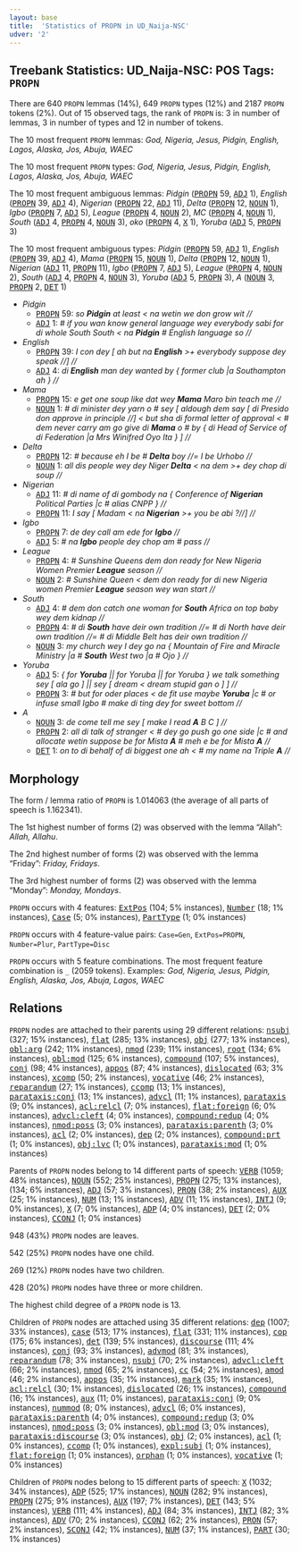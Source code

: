 ```yaml
---
layout: base
title:  'Statistics of PROPN in UD_Naija-NSC'
udver: '2'
---
```


## Treebank Statistics: UD_Naija-NSC: POS Tags: `PROPN`

There are 640 `PROPN` lemmas (14%), 649 `PROPN` types (12%) and 2187 `PROPN` tokens (2%).
Out of 15 observed tags, the rank of `PROPN` is: 3 in number of lemmas, 3 in number of types and 12 in number of tokens.

The 10 most frequent `PROPN` lemmas: <em>God, Nigeria, Jesus, Pidgin, English, Lagos, Alaska, Jos, Abuja, WAEC</em>

The 10 most frequent `PROPN` types:  <em>God, Nigeria, Jesus, Pidgin, English, Lagos, Alaska, Jos, Abuja, WAEC</em>

The 10 most frequent ambiguous lemmas: <em>Pidgin</em> (<tt><a href="pcm_nsc-pos-PROPN.html">PROPN</a></tt> 59, <tt><a href="pcm_nsc-pos-ADJ.html">ADJ</a></tt> 1), <em>English</em> (<tt><a href="pcm_nsc-pos-PROPN.html">PROPN</a></tt> 39, <tt><a href="pcm_nsc-pos-ADJ.html">ADJ</a></tt> 4), <em>Nigerian</em> (<tt><a href="pcm_nsc-pos-PROPN.html">PROPN</a></tt> 22, <tt><a href="pcm_nsc-pos-ADJ.html">ADJ</a></tt> 11), <em>Delta</em> (<tt><a href="pcm_nsc-pos-PROPN.html">PROPN</a></tt> 12, <tt><a href="pcm_nsc-pos-NOUN.html">NOUN</a></tt> 1), <em>Igbo</em> (<tt><a href="pcm_nsc-pos-PROPN.html">PROPN</a></tt> 7, <tt><a href="pcm_nsc-pos-ADJ.html">ADJ</a></tt> 5), <em>League</em> (<tt><a href="pcm_nsc-pos-PROPN.html">PROPN</a></tt> 4, <tt><a href="pcm_nsc-pos-NOUN.html">NOUN</a></tt> 2), <em>MC</em> (<tt><a href="pcm_nsc-pos-PROPN.html">PROPN</a></tt> 4, <tt><a href="pcm_nsc-pos-NOUN.html">NOUN</a></tt> 1), <em>South</em> (<tt><a href="pcm_nsc-pos-ADJ.html">ADJ</a></tt> 4, <tt><a href="pcm_nsc-pos-PROPN.html">PROPN</a></tt> 4, <tt><a href="pcm_nsc-pos-NOUN.html">NOUN</a></tt> 3), <em>oko</em> (<tt><a href="pcm_nsc-pos-PROPN.html">PROPN</a></tt> 4, <tt><a href="pcm_nsc-pos-X.html">X</a></tt> 1), <em>Yoruba</em> (<tt><a href="pcm_nsc-pos-ADJ.html">ADJ</a></tt> 5, <tt><a href="pcm_nsc-pos-PROPN.html">PROPN</a></tt> 3)

The 10 most frequent ambiguous types:  <em>Pidgin</em> (<tt><a href="pcm_nsc-pos-PROPN.html">PROPN</a></tt> 59, <tt><a href="pcm_nsc-pos-ADJ.html">ADJ</a></tt> 1), <em>English</em> (<tt><a href="pcm_nsc-pos-PROPN.html">PROPN</a></tt> 39, <tt><a href="pcm_nsc-pos-ADJ.html">ADJ</a></tt> 4), <em>Mama</em> (<tt><a href="pcm_nsc-pos-PROPN.html">PROPN</a></tt> 15, <tt><a href="pcm_nsc-pos-NOUN.html">NOUN</a></tt> 1), <em>Delta</em> (<tt><a href="pcm_nsc-pos-PROPN.html">PROPN</a></tt> 12, <tt><a href="pcm_nsc-pos-NOUN.html">NOUN</a></tt> 1), <em>Nigerian</em> (<tt><a href="pcm_nsc-pos-ADJ.html">ADJ</a></tt> 11, <tt><a href="pcm_nsc-pos-PROPN.html">PROPN</a></tt> 11), <em>Igbo</em> (<tt><a href="pcm_nsc-pos-PROPN.html">PROPN</a></tt> 7, <tt><a href="pcm_nsc-pos-ADJ.html">ADJ</a></tt> 5), <em>League</em> (<tt><a href="pcm_nsc-pos-PROPN.html">PROPN</a></tt> 4, <tt><a href="pcm_nsc-pos-NOUN.html">NOUN</a></tt> 2), <em>South</em> (<tt><a href="pcm_nsc-pos-ADJ.html">ADJ</a></tt> 4, <tt><a href="pcm_nsc-pos-PROPN.html">PROPN</a></tt> 4, <tt><a href="pcm_nsc-pos-NOUN.html">NOUN</a></tt> 3), <em>Yoruba</em> (<tt><a href="pcm_nsc-pos-ADJ.html">ADJ</a></tt> 5, <tt><a href="pcm_nsc-pos-PROPN.html">PROPN</a></tt> 3), <em>A</em> (<tt><a href="pcm_nsc-pos-NOUN.html">NOUN</a></tt> 3, <tt><a href="pcm_nsc-pos-PROPN.html">PROPN</a></tt> 2, <tt><a href="pcm_nsc-pos-DET.html">DET</a></tt> 1)


* <em>Pidgin</em>
  * <tt><a href="pcm_nsc-pos-PROPN.html">PROPN</a></tt> 59: <em>so <b>Pidgin</b> at least < na wetin we don grow wit //</em>
  * <tt><a href="pcm_nsc-pos-ADJ.html">ADJ</a></tt> 1: <em># if you wan know general language wey everybody sabi for di whole South South < na <b>Pidgin</b> # English language so //</em>
* <em>English</em>
  * <tt><a href="pcm_nsc-pos-PROPN.html">PROPN</a></tt> 39: <em>I con dey [ ah but na <b>English</b> >+ everybody suppose dey speak //] //</em>
  * <tt><a href="pcm_nsc-pos-ADJ.html">ADJ</a></tt> 4: <em>di <b>English</b> man dey wanted by { former club |a Southampton ah } //</em>
* <em>Mama</em>
  * <tt><a href="pcm_nsc-pos-PROPN.html">PROPN</a></tt> 15: <em>e get one soup like dat wey <b>Mama</b> Maro bin teach me //</em>
  * <tt><a href="pcm_nsc-pos-NOUN.html">NOUN</a></tt> 1: <em># di minister dey yarn o # sey [ aldough dem say [ di Presido don approve in principle //] < but sha di formal letter of approval < # dem never carry am go give di <b>Mama</b> o # by { di Head of Service of di Federation |a Mrs Winifred Oyo Ita } ] //</em>
* <em>Delta</em>
  * <tt><a href="pcm_nsc-pos-PROPN.html">PROPN</a></tt> 12: <em># because eh I be # <b>Delta</b> boy //= I be Urhobo //</em>
  * <tt><a href="pcm_nsc-pos-NOUN.html">NOUN</a></tt> 1: <em>all dis people wey dey Niger <b>Delta</b> < na dem >+ dey chop di soup //</em>
* <em>Nigerian</em>
  * <tt><a href="pcm_nsc-pos-ADJ.html">ADJ</a></tt> 11: <em># di name of di gombody na { Conference of <b>Nigerian</b> Political Parties |c # alias CNPP } //</em>
  * <tt><a href="pcm_nsc-pos-PROPN.html">PROPN</a></tt> 11: <em>I say [ Madam < na <b>Nigerian</b> >+ you be abi ?//] //</em>
* <em>Igbo</em>
  * <tt><a href="pcm_nsc-pos-PROPN.html">PROPN</a></tt> 7: <em>de dey call am ede for <b>Igbo</b> //</em>
  * <tt><a href="pcm_nsc-pos-ADJ.html">ADJ</a></tt> 5: <em># na <b>Igbo</b> people dey chop am # pass //</em>
* <em>League</em>
  * <tt><a href="pcm_nsc-pos-PROPN.html">PROPN</a></tt> 4: <em># Sunshine Queens dem don ready for New Nigeria Women Premier <b>League</b> season //</em>
  * <tt><a href="pcm_nsc-pos-NOUN.html">NOUN</a></tt> 2: <em># Sunshine Queen < dem don ready for di new Nigeria women Premier <b>League</b> season wey wan start //</em>
* <em>South</em>
  * <tt><a href="pcm_nsc-pos-ADJ.html">ADJ</a></tt> 4: <em># dem don catch one woman for <b>South</b> Africa on top baby wey dem kidnap //</em>
  * <tt><a href="pcm_nsc-pos-PROPN.html">PROPN</a></tt> 4: <em># di <b>South</b> have deir own tradition //= # di North have deir own tradition //= # di Middle Belt has deir own tradition //</em>
  * <tt><a href="pcm_nsc-pos-NOUN.html">NOUN</a></tt> 3: <em>my church wey I dey go na { Mountain of Fire and Miracle Ministry |a # <b>South</b> West two |a # Ojo } //</em>
* <em>Yoruba</em>
  * <tt><a href="pcm_nsc-pos-ADJ.html">ADJ</a></tt> 5: <em>{ for <b>Yoruba</b> || for Yoruba || for Yoruba } we talk something sey [ ala go ] || sey [ dream < dream stupid gan o ] ] //</em>
  * <tt><a href="pcm_nsc-pos-PROPN.html">PROPN</a></tt> 3: <em># but for oder places < de fit use maybe <b>Yoruba</b> |c # or infuse small Igbo # make di ting dey for sweet bottom //</em>
* <em>A</em>
  * <tt><a href="pcm_nsc-pos-NOUN.html">NOUN</a></tt> 3: <em>de come tell me sey [ make I read <b>A</b> B C ] //</em>
  * <tt><a href="pcm_nsc-pos-PROPN.html">PROPN</a></tt> 2: <em>all di talk of stranger < # dey go push go one side |c # and allocate wetin suppose be for Mista <b>A</b> # meh e be for Mista <b>A</b> //</em>
  * <tt><a href="pcm_nsc-pos-DET.html">DET</a></tt> 1: <em>on to di behalf of di biggest one ah < # my name na Triple <b>A</b> //</em>

## Morphology

The form / lemma ratio of `PROPN` is 1.014063 (the average of all parts of speech is 1.162341).

The 1st highest number of forms (2) was observed with the lemma “Allah”: <em>Allah, Allahu</em>.

The 2nd highest number of forms (2) was observed with the lemma “Friday”: <em>Friday, Fridays</em>.

The 3rd highest number of forms (2) was observed with the lemma “Monday”: <em>Monday, Mondays</em>.

`PROPN` occurs with 4 features: <tt><a href="pcm_nsc-feat-ExtPos.html">ExtPos</a></tt> (104; 5% instances), <tt><a href="pcm_nsc-feat-Number.html">Number</a></tt> (18; 1% instances), <tt><a href="pcm_nsc-feat-Case.html">Case</a></tt> (5; 0% instances), <tt><a href="pcm_nsc-feat-PartType.html">PartType</a></tt> (1; 0% instances)

`PROPN` occurs with 4 feature-value pairs: `Case=Gen`, `ExtPos=PROPN`, `Number=Plur`, `PartType=Disc`

`PROPN` occurs with 5 feature combinations.
The most frequent feature combination is `_` (2059 tokens).
Examples: <em>God, Nigeria, Jesus, Pidgin, English, Alaska, Jos, Abuja, Lagos, WAEC</em>


## Relations

`PROPN` nodes are attached to their parents using 29 different relations: <tt><a href="pcm_nsc-dep-nsubj.html">nsubj</a></tt> (327; 15% instances), <tt><a href="pcm_nsc-dep-flat.html">flat</a></tt> (285; 13% instances), <tt><a href="pcm_nsc-dep-obj.html">obj</a></tt> (277; 13% instances), <tt><a href="pcm_nsc-dep-obl-arg.html">obl:arg</a></tt> (242; 11% instances), <tt><a href="pcm_nsc-dep-nmod.html">nmod</a></tt> (239; 11% instances), <tt><a href="pcm_nsc-dep-root.html">root</a></tt> (134; 6% instances), <tt><a href="pcm_nsc-dep-obl-mod.html">obl:mod</a></tt> (125; 6% instances), <tt><a href="pcm_nsc-dep-compound.html">compound</a></tt> (107; 5% instances), <tt><a href="pcm_nsc-dep-conj.html">conj</a></tt> (98; 4% instances), <tt><a href="pcm_nsc-dep-appos.html">appos</a></tt> (87; 4% instances), <tt><a href="pcm_nsc-dep-dislocated.html">dislocated</a></tt> (63; 3% instances), <tt><a href="pcm_nsc-dep-xcomp.html">xcomp</a></tt> (50; 2% instances), <tt><a href="pcm_nsc-dep-vocative.html">vocative</a></tt> (46; 2% instances), <tt><a href="pcm_nsc-dep-reparandum.html">reparandum</a></tt> (27; 1% instances), <tt><a href="pcm_nsc-dep-ccomp.html">ccomp</a></tt> (13; 1% instances), <tt><a href="pcm_nsc-dep-parataxis-conj.html">parataxis:conj</a></tt> (13; 1% instances), <tt><a href="pcm_nsc-dep-advcl.html">advcl</a></tt> (11; 1% instances), <tt><a href="pcm_nsc-dep-parataxis.html">parataxis</a></tt> (9; 0% instances), <tt><a href="pcm_nsc-dep-acl-relcl.html">acl:relcl</a></tt> (7; 0% instances), <tt><a href="pcm_nsc-dep-flat-foreign.html">flat:foreign</a></tt> (6; 0% instances), <tt><a href="pcm_nsc-dep-advcl-cleft.html">advcl:cleft</a></tt> (4; 0% instances), <tt><a href="pcm_nsc-dep-compound-redup.html">compound:redup</a></tt> (4; 0% instances), <tt><a href="pcm_nsc-dep-nmod-poss.html">nmod:poss</a></tt> (3; 0% instances), <tt><a href="pcm_nsc-dep-parataxis-parenth.html">parataxis:parenth</a></tt> (3; 0% instances), <tt><a href="pcm_nsc-dep-acl.html">acl</a></tt> (2; 0% instances), <tt><a href="pcm_nsc-dep-dep.html">dep</a></tt> (2; 0% instances), <tt><a href="pcm_nsc-dep-compound-prt.html">compound:prt</a></tt> (1; 0% instances), <tt><a href="pcm_nsc-dep-obj-lvc.html">obj:lvc</a></tt> (1; 0% instances), <tt><a href="pcm_nsc-dep-parataxis-mod.html">parataxis:mod</a></tt> (1; 0% instances)

Parents of `PROPN` nodes belong to 14 different parts of speech: <tt><a href="pcm_nsc-pos-VERB.html">VERB</a></tt> (1059; 48% instances), <tt><a href="pcm_nsc-pos-NOUN.html">NOUN</a></tt> (552; 25% instances), <tt><a href="pcm_nsc-pos-PROPN.html">PROPN</a></tt> (275; 13% instances),  (134; 6% instances), <tt><a href="pcm_nsc-pos-ADJ.html">ADJ</a></tt> (57; 3% instances), <tt><a href="pcm_nsc-pos-PRON.html">PRON</a></tt> (38; 2% instances), <tt><a href="pcm_nsc-pos-AUX.html">AUX</a></tt> (25; 1% instances), <tt><a href="pcm_nsc-pos-NUM.html">NUM</a></tt> (13; 1% instances), <tt><a href="pcm_nsc-pos-ADV.html">ADV</a></tt> (11; 1% instances), <tt><a href="pcm_nsc-pos-INTJ.html">INTJ</a></tt> (9; 0% instances), <tt><a href="pcm_nsc-pos-X.html">X</a></tt> (7; 0% instances), <tt><a href="pcm_nsc-pos-ADP.html">ADP</a></tt> (4; 0% instances), <tt><a href="pcm_nsc-pos-DET.html">DET</a></tt> (2; 0% instances), <tt><a href="pcm_nsc-pos-CCONJ.html">CCONJ</a></tt> (1; 0% instances)

948 (43%) `PROPN` nodes are leaves.

542 (25%) `PROPN` nodes have one child.

269 (12%) `PROPN` nodes have two children.

428 (20%) `PROPN` nodes have three or more children.

The highest child degree of a `PROPN` node is 13.

Children of `PROPN` nodes are attached using 35 different relations: <tt><a href="pcm_nsc-dep-dep.html">dep</a></tt> (1007; 33% instances), <tt><a href="pcm_nsc-dep-case.html">case</a></tt> (513; 17% instances), <tt><a href="pcm_nsc-dep-flat.html">flat</a></tt> (331; 11% instances), <tt><a href="pcm_nsc-dep-cop.html">cop</a></tt> (175; 6% instances), <tt><a href="pcm_nsc-dep-det.html">det</a></tt> (139; 5% instances), <tt><a href="pcm_nsc-dep-discourse.html">discourse</a></tt> (111; 4% instances), <tt><a href="pcm_nsc-dep-conj.html">conj</a></tt> (93; 3% instances), <tt><a href="pcm_nsc-dep-advmod.html">advmod</a></tt> (81; 3% instances), <tt><a href="pcm_nsc-dep-reparandum.html">reparandum</a></tt> (78; 3% instances), <tt><a href="pcm_nsc-dep-nsubj.html">nsubj</a></tt> (70; 2% instances), <tt><a href="pcm_nsc-dep-advcl-cleft.html">advcl:cleft</a></tt> (66; 2% instances), <tt><a href="pcm_nsc-dep-nmod.html">nmod</a></tt> (65; 2% instances), <tt><a href="pcm_nsc-dep-cc.html">cc</a></tt> (54; 2% instances), <tt><a href="pcm_nsc-dep-amod.html">amod</a></tt> (46; 2% instances), <tt><a href="pcm_nsc-dep-appos.html">appos</a></tt> (35; 1% instances), <tt><a href="pcm_nsc-dep-mark.html">mark</a></tt> (35; 1% instances), <tt><a href="pcm_nsc-dep-acl-relcl.html">acl:relcl</a></tt> (30; 1% instances), <tt><a href="pcm_nsc-dep-dislocated.html">dislocated</a></tt> (26; 1% instances), <tt><a href="pcm_nsc-dep-compound.html">compound</a></tt> (16; 1% instances), <tt><a href="pcm_nsc-dep-aux.html">aux</a></tt> (11; 0% instances), <tt><a href="pcm_nsc-dep-parataxis-conj.html">parataxis:conj</a></tt> (9; 0% instances), <tt><a href="pcm_nsc-dep-nummod.html">nummod</a></tt> (8; 0% instances), <tt><a href="pcm_nsc-dep-advcl.html">advcl</a></tt> (6; 0% instances), <tt><a href="pcm_nsc-dep-parataxis-parenth.html">parataxis:parenth</a></tt> (4; 0% instances), <tt><a href="pcm_nsc-dep-compound-redup.html">compound:redup</a></tt> (3; 0% instances), <tt><a href="pcm_nsc-dep-nmod-poss.html">nmod:poss</a></tt> (3; 0% instances), <tt><a href="pcm_nsc-dep-obl-mod.html">obl:mod</a></tt> (3; 0% instances), <tt><a href="pcm_nsc-dep-parataxis-discourse.html">parataxis:discourse</a></tt> (3; 0% instances), <tt><a href="pcm_nsc-dep-obj.html">obj</a></tt> (2; 0% instances), <tt><a href="pcm_nsc-dep-acl.html">acl</a></tt> (1; 0% instances), <tt><a href="pcm_nsc-dep-ccomp.html">ccomp</a></tt> (1; 0% instances), <tt><a href="pcm_nsc-dep-expl-subj.html">expl:subj</a></tt> (1; 0% instances), <tt><a href="pcm_nsc-dep-flat-foreign.html">flat:foreign</a></tt> (1; 0% instances), <tt><a href="pcm_nsc-dep-orphan.html">orphan</a></tt> (1; 0% instances), <tt><a href="pcm_nsc-dep-vocative.html">vocative</a></tt> (1; 0% instances)

Children of `PROPN` nodes belong to 15 different parts of speech: <tt><a href="pcm_nsc-pos-X.html">X</a></tt> (1032; 34% instances), <tt><a href="pcm_nsc-pos-ADP.html">ADP</a></tt> (525; 17% instances), <tt><a href="pcm_nsc-pos-NOUN.html">NOUN</a></tt> (282; 9% instances), <tt><a href="pcm_nsc-pos-PROPN.html">PROPN</a></tt> (275; 9% instances), <tt><a href="pcm_nsc-pos-AUX.html">AUX</a></tt> (197; 7% instances), <tt><a href="pcm_nsc-pos-DET.html">DET</a></tt> (143; 5% instances), <tt><a href="pcm_nsc-pos-VERB.html">VERB</a></tt> (111; 4% instances), <tt><a href="pcm_nsc-pos-ADJ.html">ADJ</a></tt> (84; 3% instances), <tt><a href="pcm_nsc-pos-INTJ.html">INTJ</a></tt> (82; 3% instances), <tt><a href="pcm_nsc-pos-ADV.html">ADV</a></tt> (70; 2% instances), <tt><a href="pcm_nsc-pos-CCONJ.html">CCONJ</a></tt> (62; 2% instances), <tt><a href="pcm_nsc-pos-PRON.html">PRON</a></tt> (57; 2% instances), <tt><a href="pcm_nsc-pos-SCONJ.html">SCONJ</a></tt> (42; 1% instances), <tt><a href="pcm_nsc-pos-NUM.html">NUM</a></tt> (37; 1% instances), <tt><a href="pcm_nsc-pos-PART.html">PART</a></tt> (30; 1% instances)

